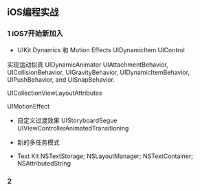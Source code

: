 iOS编程实战
----------------

### 1 iOS7开始新加入
- UIKit Dynamics 和 Motion Effects
UIDynamicItem
UIControl

实现运动拟真
UIDynamicAnimator <UIDynamicItem>
 UIAttachmentBehavior, UICollisionBehavior, UIGravityBehavior, UIDynamicItemBehavior, UIPushBehavior, and UISnapBehavior.

UICollectionViewLayoutAttributes <UIDynamicItem>

UIMotionEffect

- 自定义过渡效果
UIStoryboardSegue
UIViewControllerAnimatedTransitioning

- 新的多任务模式

- Text Kit
NSTextStorage;
NSLayoutManager;
NSTextContainer;
NSAttributedString


### 2


